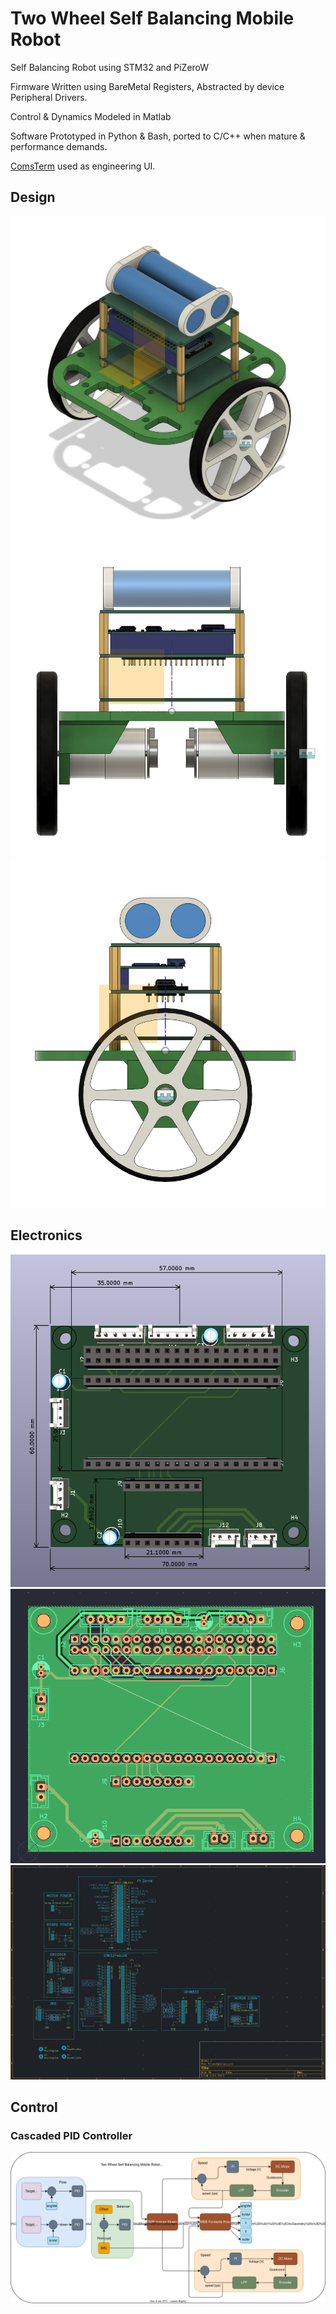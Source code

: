 # Two Wheel Self Balancing Mobile Robot

Self Balancing Robot using STM32 and PiZeroW

Firmware Written using BareMetal Registers, Abstracted by device Peripheral Drivers. 

Control & Dynamics Modeled in Matlab

Software Prototyped in Python & Bash, ported to C/C++ when mature & performance demands. 

[ComsTerm](https://github.com/Wrodders/ComsTerm) used as engineering UI. 

## Design
![botISO](./Docs/DesingImgs/BotISO.png)
![botFront](./Docs/DesingImgs/BotFront.png)
![botRight](./Docs/DesingImgs/BotRight.png)

## Electronics

![pcb3D](./Docs/DesingImgs/pcb3d.png)
![pcbLayout](./Docs/DesingImgs/pcbLayout.png)
![pcbSchematic](./Docs/DesingImgs/pcbSchematic.png)

## Control


### Cascaded PID Controller
![Cascaded_Controller](Docs/Charts/CascadedPID.svg)








